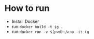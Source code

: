 # How to run

* Install Docker
* run `docker build -t ig .`
* run `docker run -v $(pwd):/app -it ig`


